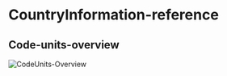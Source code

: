 # CountryInformation-reference

## Code-units-overview

![CodeUnits-Overview](./Technical/Diagrams/CodeUnits-Overview.svg)
